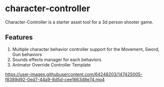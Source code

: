 # character-controller

Character-Controller is a starter asset tool for a 3d person shooter game.

## Features
1. Multiple character behavior controller support for the Movement, Sword, Gun behaviors
2. Sounds effects manager for each behaviors
3. Animator Override Controller Template

https://user-images.githubusercontent.com/64248203/147425005-f8389d92-0ed7-44a9-8d5d-cee1663d8e74.mp4
